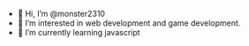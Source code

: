- 👋 Hi, I’m @monster2310
- 👀 I’m interested in web development and game development.
- 🌱 I’m currently learning javascript


<!---
monster2310/monster2310 is a ✨ special ✨ repository because its `README.md` (this file) appears on your GitHub profile.
You can click the Preview link to take a look at your changes.
--->
